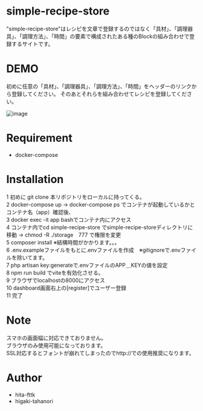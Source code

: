 # simple-recipe-store

"simple-recipe-store"はレシピを文章で登録するのではなく「具材」、「調理器具」、「調理方法」、「時間」の要素で構成されたある種のBlockの組み合わせで登録するサイトです。

# DEMO

初めに任意の「具材」、「調理器具」、「調理方法」、「時間」をヘッダーのリンクから登録してください。
そのあとそれらを組み合わせてレシピを登録してください。

![image](https://github.com/hita-fttk/express_tutorial/assets/78365187/16a1bb05-c85b-4fb5-b1b6-d4ae0b49ef7e)

# Requirement

* docker-compose
  
# Installation
1 初めに git clone 本リポジトリをローカルに持ってくる。  
2 docker-compose up -> docker-compose ps でコンテナが起動しているかとコンテナ名（app）確認後、  
3 docker exec -it app bashでコンテナ内にアクセス  
4 コンテナ内でcd simple-recipe-store でsimple-recipe-storeディレクトリに移動 -> chmod -R ./storage　777 で権限を変更  
5 composer install ※結構時間がかかります。。。  
6 .env.exampleファイルをもとに.envファイルを作成　※gitignoreで.envファイルを除いてます。  
7 php artisan key:generateで.envファイルのAPP＿KEYの値を設定  
8 npm run build でviteを有効化させる。  
9 ブラウザでlocalhostの8000にアクセス  
10 dashboard画面右上の[register]でユーザー登録  
11 完了  

# Note

スマホの画面幅に対応できておりません。  
ブラウザのみ使用可能になっております。  
SSL対応するとフォントが崩れてしまったのでhttp://での使用推奨になります。

# Author

* hita-fttk
* higaki-tahanori
